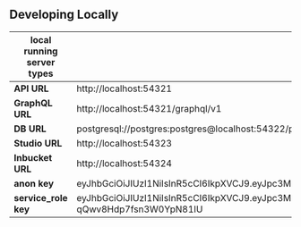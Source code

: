 ## Developing Locally

|local running server types|URL|
|-----------------|------|
|**API URL**|http://localhost:54321|
|**GraphQL URL**|http://localhost:54321/graphql/v1|
|**DB URL**|postgresql://postgres:postgres@localhost:54322/postgres|
|**Studio URL**|http://localhost:54323|
|**Inbucket URL**|http://localhost:54324|
|**anon key**|eyJhbGciOiJIUzI1NiIsInR5cCI6IkpXVCJ9.eyJpc3MiOiJzdXBhYmFzZS1kZW1vIiwicm9sZSI6ImFub24iLCJleHAiOjE5ODM4MTI5OTZ9.CRXP1A7WOeoJeXxjNni43kdQwgnWNReilDMblYTn_I0|
|**service_role key**|eyJhbGciOiJIUzI1NiIsInR5cCI6IkpXVCJ9.eyJpc3MiOiJzdXBhYmFzZS1kZW1vIiwicm9sZSI6InNlcnZpY2Vfcm9sZSIsImV4cCI6MTk4MzgxMjk5Nn0.EGIM96RAZx35lJzdJsyH-qQwv8Hdp7fsn3W0YpN81IU|
